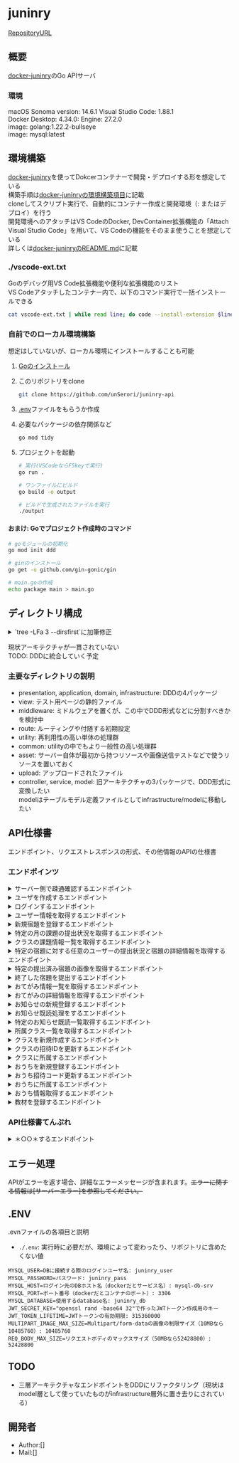 # juninry

[RepositoryURL](https://github.com/unSerori/juninry-api)

## 概要

[docker-juninry](https://github.com/unSerori/docker-juninry)のGo APIサーバ

### 環境

macOS Sonoma version: 14.6.1
Visual Studio Code: 1.88.1  
Docker Desktop: 4.34.0: Engine: 27.2.0  
image: golang:1.22.2-bullseye  
image: mysql:latest

## 環境構築

[docker-juninry](https://github.com/unSerori/docker-juninry)を使ってDokcerコンテナーで開発・デプロイする形を想定している  
構築手順は[docker-juninryの環境構築項目](https://github.com/unSerori/docker-juninry/blob/main/README.md#環境構築)に記載  
cloneしてスクリプト実行で、自動的にコンテナー作成と開発環境（: またはデプロイ）を行う  
開発環境へのアタッチはVS CodeのDocker, DevContainer拡張機能の「Attach Visual Studio Code」を用いて、VS Codeの機能をそのまま使うことを想定している  
詳しくは[docker-juninryのREADME.md](https://github.com/unSerori/docker-juninry/blob/main/README.md)に記載

### ./vscode-ext.txt

Goのデバッグ用VS Code拡張機能や便利な拡張機能のリスト  
VS Codeアタッチしたコンテナー内で、以下のコマンド実行で一括インストールできる

```bash
cat vscode-ext.txt | while read line; do code --install-extension $line; done
```

### 自前でのローカル環境構築

想定はしていないが、ローカル環境にインストールすることも可能

1. [Goのインストール](https://go.dev/doc/install)
2. このリポジトリをclone

    ```bash
    git clone https://github.com/unSerori/juninry-api
    ```

3. [.env](#env)ファイルをもらうか作成
4. 必要なパッケージの依存関係など

    ```bash
    go mod tidy
    ```

5. プロジェクトを起動

    ```bash
    # 実行(VSCodeならF5keyで実行)
    go run .

    # ワンファイルにビルド
    go build -o output 

    # ビルドで生成されたファイルを実行
    ./output
    ```

#### おまけ: Goでプロジェクト作成時のコマンド

```bash
# goモジュールの初期化
go mod init ddd

# ginのインストール
go get -u github.com/gin-gonic/gin

# main.goの作成
echo package main > main.go
```

## ディレクトリ構成

<details>
  <summary>`tree -LFa 3 --dirsfirst`に加筆修正</summary>

```txt
./juninry-api
|-- .git/
|-- application/
|-- asset/
|-- common/
|   `-- logging/
|       |-- init.go
|       |-- log.go
|       `-- server.log
|-- controller/
|-- domain/
|-- infrastructure/
|   |-- model/
|   `--/
|-- middleware/
|-- model/
|-- presentation/
|-- route/
|   |-- dig.go
|   `-- router.go
|-- service/
|-- upload/
|   |-- homework/
|   |-- t_material/
|-- utility/
|   |-- auth/
|   |-- batch/
|   |-- config/
|   |-- custom/
|   |-- dip/
|   |-- scheduler/
|   |-- security/
|   `-- utility.go
|-- view/
|   `-- views/
|       |-- scripts/
|       |   `-- common.js
|       |-- styles/
|       |   `-- common.css
|       `-- index.html
|-- .env
|-- .gitignore
|-- README.md
|-- go.mod
|-- go.sum
|-- init.go
|-- main.go
|-- request.rest
`-- vscode-ext.txt
```

</details>

現状アーキテクチャが一貫されていない  
TODO: DDDに統合していく予定

### 主要なディレクトリの説明

- presentation, application, domain, infrastructure: DDDの4パッケージ
- view: テスト用ページの静的ファイル
- middleware: ミドルウェアを置くが、この中でDDD形式などに分割すべきかを検討中
- route: ルーティングや付随する初期設定
- utility: 再利用性の高い単体の処理群
- common: utilityの中でもより一般性の高い処理群
- asset: サーバー自体が最初から持つリソースや画像送信テストなどで使うリソースを置いておく
- upload: アップロードされたファイル
- controller, service, model: 旧アーキテクチャの3パッケージで、DDD形式に変換したい  
  modelはテーブルモデル定義ファイルとしてinfrastructure/modelに移動したい

## API仕様書

エンドポイント、リクエストレスポンスの形式、その他情報のAPIの仕様書

### エンドポインツ

<details>
  <summary>サーバー側で疎通確認するエンドポイント</summary>

- **URL:** `/v1/test/cfmreq`
- **メソッド:** GET
- **説明:** 鯖側でリクエストが受け取れたか確認できる。グループを作ったときの疎通を確かめたりする野に使う。
- **リクエスト:**
  - ヘッダー:
  - ボディ:

- **レスポンス:**
  - ステータスコード: 200 OK
    - ボディ:

      ```json
      {
        "srvResCode": "OK",
        "srvResData": {
          "message": "hello go server!"
        }
      }      
      ```

</details>

</details>

<details>
  <summary>ユーザを作成するエンドポイント</summary>

- **URL:** `/v1/users/register`
- **メソッド:** POST
- **説明:** 新規ユーザを登録。
- **リクエスト:**
  - ヘッダー:
    - `Content-Type`: application/json
  - ボディ:

    ```json
    {
      "userName": "test teacher",
      "userTypeId": 1,
      "mailAddress": "test-teacher@gmail.com",
      "password": "C@tt"
    }
    ```

- **レスポンス:**
  - ステータスコード: 201 Created
    - ボディ:

      ```json
      {
        "srvResMsg":  "Created",
        "srvResData": {
          "authenticationToken": "token@h",
        },
      }
      ```

</details>

<details>
  <summary>ログインするエンドポイント</summary>

- **URL:** `/v1/users/login`
- **メソッド:** POST
- **説明:** メアドとパスワードでログインし、トークンを取得する
- **リクエスト:**
- ヘッダー:
  - `Content-Type`: application/json
  - ボディ:

    ```json
    {
      "mailAddress": "test-pupil@gmail.com",
      "password": "C@tp"
    }
    ```

- **レスポンス:**
  - ステータスコード: 200 OK
  - ボディ:

    ```json
    {
      "srvResMsg":  "OK",
      "srvResData": {
        "authenticationToken": "token@hogeta"
      },
    }
    ```

</details>

<details>
  <summary>ユーザー情報を取得するエンドポイント</summary>

- **URL:** `/v1/auth/auth/users/user`
- **メソッド:** GET
- **説明:** jwtから取得したidからユーザーを検索して情報を返す
- **リクエスト:**
  - ヘッダー:
    - `Content-Type`: application/json
    - `Authorization`: (string) 認証トークン

- **レスポンス:**
  - ステータスコード: ＊ステータスコード ステータス＊
    - ボディ:
      ＊さまざまな形式のレスポンスデータ（基本はJSON）＊

      ```json
      {
        "srvResMsg":  "Successful user get.",
        "srvResData": {
          "userData": {
            "userUUID": "3cac1684-c1e0-47ae-92fd-6d7959759224",
            "userName": "test pupil",
            "userTypeId": 2,
            "mailAddress": "test-pupil@gmail.com",
            "password": "$2a$10$8hJGyU235UMV8NjkozB7aeHtgxh39wg/ocuRXW9jN2JDdO/MRz.fW",
            "jwtUUID": "14dea318-8581-4cab-b233-995ce8e1a948",
            "ouchiUUID": null
          }
        }
      }
      ```

</details>

<details>
  <summary>新規宿題を登録するエンドポイント</summary>

- **URL:** `/v1/auth/users/homeworks/register`
- **メソッド:** POST
- **説明:** 教師権限を持つユーザーがクラスに対して宿題を登録する
- **リクエスト:**
  - ヘッダー:
    - `Content-Type`: application/json
    - `Authorization`: (string) 認証トークン
  - ボディ:

    ```json
    {
      "homeworkLimit": "2024-08-2T23:59:59Z",
      "classUUID": "09eba495-fe09-4f54-a856-9bea9536b661",
      "homeworkNote": "がんばってくださ～い＾＾",
      "teachingMaterialUUID": "978f9835-5a16-4ac0-8581-7af8fac06b4e",
      "startPage": 2,
      "pageCount": 8
    }
    ```

- **レスポンス:**
  - ステータスコード: 201 Created
    - ボディ:

      ```json
      {
      "srvResMsg":  "201",
      "srvResData": {
          "homeworkUUID": "6e8ad122-2ca9-453b-92ba-65edaf786ec2"
        },
      }
      ```

</details>

<details>
  <summary>特定の月の課題の提出状況を取得するエンドポイント</summary>

- **URL** `/v1/auth/users/homeworks/record?targetMonth=2025-01-01 00:00:00.000Z`
- **メソッド** GET
- **説明** 送られてきた特定の月の各日に設定されている課題の数と提出状況を返す
- **リクエスト**
  - ヘッダー:
    - Authorization: (string) 認証トークン

- **レスポンス**:
  - ステータスコード: 200 OK
    - ボディ:

      ```json
      {
        "srvResData": [
          {
            "limitDate": "2025-01-21T00:00:00Z",
            "submissionCount": 0,
            "homeworkCount": 2
          },,,
        ],
        "srvResMsg": "OK"
      }
      ```

  - ステータスコード: 403 Forbidden
    - ボディ:

      ```json
      {
        "srvResData": {},
        "srvResMsg": "Forbidden"
      }
      ```

</details>

<details>
  <summary>クラスの課題情報一覧を取得するエンドポイント</summary>

- **URL:** `/v1/auth/users/homeworks/upcoming`
- **メソッド:** GET
- **説明:** 自分が所属するクラスの期限が先のものを取得
- **リクエスト:**
  - ヘッダー:
    - Authorization: (string) 認証トークン

- **レスポンス:**
  - ステータスコード: 200 OK
    - ボディ:

      ```json
        {
          "srvResMsg": "OK",
          "srvResData": [
            {
              "homeworkLimit": "0001-01-01T00:00:00Z",
              "homeworkData": [
                {
                  "homeworkUUID": "a3579e71-3be5-4b4d-a0df-1f05859a7104",
                  "startPage": 24,
                  "pageCount": 2,
                  "homeworkNote": "がんばってくださ～い＾＾",
                  "teachingMaterialName": "漢字ドリル3",
                  "subjectId": 1,
                  "subjectName": "国語",
                  "teachingMaterialImageUUID": "a575f18c-d639-4b6d-ad57-a9d7a7f84575",
                  "className": "3-2 ふたば学級",
                  "submitStatus": 1  // 提出フラグ 1 提出 0 未提出
                },,,
              ]
            },,,
          ]
        }
      ```

</details>

<details>
  <summary>特定の宿題に対する任意のユーザーの提出状況と宿題の詳細情報を取得するエンドポイント</summary>

- **URL:** `/v1/auth/users/homeworks/{homework_uuid}`
- **メソッド:** GET
- **説明:** 特定の宿題の詳細情報を取得する。生徒はクエパラなしで自分の提出状況を、教師はクエパラ設定で特定生徒を、保護者は家庭内特定児童をクエパラで設定すると提出状況を見られる。
- **リクエスト:**
  - ヘッダー:
    - `Authorization`: (string) 認証トークン
  - パラメーター
    - パスパラメーター:
      - `homework_uuid`: 宿題リソースを指定するパラメーター
    - クエリパラメーター
      - `user_uuid`: どの自動ユーザーの宿題状況を確認するかのクエパラ
    - パラメーター例

      ```url
      /v1/auth/users/homeworks/a3579e71-3be5-4b4d-a0df-1f05859a7104?user_uuid=3cac1684-c1e0-47ae-92fd-6d7959759224
      ```

  リクエスト例

- **レスポンス:**
  - ステータスコード: 200 OK
    - ボディ:

      ```json
      {
        "srvResMsg":  "OK",
        "srvResData": {
          "teachingMaterialUUID": "978f9835-5a16-4ac0-8581-7af8fac06b4e",
          "teachingMaterialName": "漢字ドリル3",
          "subjectId": 1,
          "startPage": 2,
          "pageCount": 8,
          "isSubmitted": true,  // or false
          "images": ["bbbbbbbb-a6ad-4059-809c-6df866e7c5e6.jpg, gggggggg-176f-4dea-bec0-21464f192869.jpg, rrrrrrrr-bb84-4565-9666-d53dfcb59dd3.jpg"]
        },
      }
      ```

</details>

<details>
  <summary>特定の提出済み宿題の画像を取得するエンドポイント</summary>

- **URL:** `/v1/auth/users/homeworks/{homework_uuid}/images/{image_file_name}`
- **メソッド:** GET
- **説明:** 特定の提出済み宿題に紐づいている画像を取得する。一枚取得なのでそれぞれの画像に対してGETすべき
- **リクエスト:**
  - ヘッダー:
    - `Authorization`: (string) 認証トークン

- **レスポンス:**
  - ステータスコード: 200 OK
    - ボディ:

      画像

</details>

<details>
  <summary>終了した宿題を提出するエンドポイント</summary>

- **URL:** `/v1/auth/users/homeworks/submit`
- **メソッド:** POST
- **説明:** 宿題を提出する
- **リクエスト:**
  - ヘッダー:
    - `Content-Type`: multipart/form-data
    - `Authorization`: (string) 認証トークン
  - ボディ: Form
    - Form Fields - 宿題のID
      - homeworkUUID: a3579e71-3be5-4b4d-a0df-1f05859a7104,
    - Files - 提出する宿題の画像
      - images: page_67.jpg
      - images: page_68.png

- **レスポンス:**
  - ステータスコード: 201 Created
    - ボディ:

      ```json
      {
        "srvResMsg":  "Created",
        "srvResData": {
        },
      }
      ```

</details>

<details>
  <summary>おてがみ情報一覧を取得するエンドポイント</summary>

- **URL:** `/v1/auth/users/notice/notices`
- **メソッド:** GET
- **説明:** 自分が所属するクラスのおてがみ情報一覧取得
- **リクエスト:**
  - ヘッダー:
    - `Content-Type`: application/json
    - `Authorization`: (string) 認証トークン

- **レスポンス:**
  - ステータスコード: 200 OK
    - ボディ:

      ```json
      {
        "srvResData": {
          "notices": [
            {
              "noticeUUID": "51e6807b-9528-4a4b-bbe2-d59e9118a70d",
              "noticeTitle": "【持ち物】おべんとうとぞうきん",
              "noticeDate": "2024-07-27T10:53:22Z",
              "userName": "test teacher",
              "classUUID": "09eba495-fe09-4f54-a856-9bea9536b661",
              "className": "3-2 ふたば学級",
              "readStatus": 0 ,// 未読: 0, 既読: 1, 対象外: null
              "pupilInfo": [
                {
                  "pupilUUID": "3cac1684-c1e0-47ae-92fd-6d7959759224",
                  "pupilName": "test pupil"
                }]
            },,,
          ]
        },
        "srvResMsg": "OK"
      }
      ```

  - ステータスコード: 403 Forbidden
    - ボディ:

      ```json
      {
        "srvResData": {},
        "srvResMsg": "Forbidden"
      }
      ```

  - ステータスコード: 404
    - ボディ:

      ```json
      {
        "srvResData": {},
        "srvResMsg": "Not Found"
      }
      ```

</details>

<details>
  <summary>おてがみの詳細情報を取得するエンドポイント</summary>

- **URL:** `/v1/auth/users/notices/{notice_uuid}`
- **メソッド:** GET
- **説明:** パスパラメーターで指定したおしらせの詳細情報を取得する
- **リクエスト:**
  - ヘッダー:
    - `Authorization`: (string) 認証トークン

- **レスポンス:**
  - ステータスコード: 200 OK
    - ボディ:

      ```json
      {
        "srvResData": {
          "noticeTitle": "【持ち物】習字道具必要です",
          "noticeExplanatory": "国語授業で習字を行いますので持たせていただくようお願いします",
          "noticeDate": "2024-07-16T00:45:47Z",
          "userName": "test teacher",
          "className": "3-2 ふたば学級",
          "classUUID": "09eba495-fe09-4f54-a856-9bea9536b661",
          "quotedNoticeUUID": "2097a7bb-5140-460d-807e-7173a51672bd",
          "readStatus": 0   // 未読: 0, 既読: 1, 対象外: null
        },
        "srvResMsg": "OK"
      }
      ```

</details>

<details>
  <summary>お知らせの新規登録するエンドポイント</summary>

- **URL:** `/v1/auth/users/notice/register`
- **メソッド:** POST
- **説明:** お知らせの新規登録をする
- **リクエスト:**
  - ヘッダー:
    - `Content-Type`: application/json
    - `Authorization`: (string) 認証トークン
  - ボディ:

    ```json
      {
        "srvResData": {
          "notices": {
            "NoticeTitle": "【持ち物】習字道具必要です",
            "NoticeDate": "2024-06-11T03:23:39Z",
            "NoticeExplanatory": "国語授業で習字を行いますので持たせていただくようお願いします",
            "UserUuid": "9efeb117-1a34-4012-b57c-7f1a4033adb9",
            "ClassUui": "817f600e-3109-47d7-ad8c-18b9d7dbdf8b",
        }},
      }
    ```

- **レスポンス:**
  - ステータスコード: 200 Created
    - ボディ:

      ```json
      {
        "srvResData": {
          "authenticationToken": "トークン",
          "srvResMsg": "OK"
        },
      }
      ```

  - ステータスコード: 403 Forbidden
    - ボディ:

      ```json
      {
        "srvResData": {},
        "srvResMsg": "Forbidden"
      }
      ```

</details>

<details>
  <summary>お知らせ既読処理をするエンドポイント</summary>

- **URL:** `/v1/auth/users/notices/read/{notice_uuid}`
- **メソッド:** POST
- **説明:** notice_read_statusにデータを追加する
- **リクエスト:**
  - ヘッダー:
    - `Authorization`: (string) 認証トークン

- **レスポンス:**
  - ステータスコード: 200 OK
    - ボディ:
  
      ```json
      {
        "srvResData": {},
        "srvResMsg": "OK" 
      }
      ```

<details>
  <summary>クラスメイトを取得するエンドポイント</summary>

- **URL:** `/＊エンドポイントパス＊`
- **メソッド:** GET
- **説明:** 自分のクラスのクラスメイトを取得
- **リクエスト:**
  - ヘッダー:
    - `Authorization`: (string) 認証トークン
    - `Content-Type`: application/json

- **レスポンス:**
  - ステータスコード: ステータスコード: 200 OK
    - ボディ:

      ```json
      {
        "srvResData": [
            {
              "className": "3-2 ふたば学級",
              "juniorData": [
                {
                  "userUUID": "3cac1684-c1e0-47ae-92fd-6d7959759224",
                  "userName": "test pupil",
                  "genderId": 1,
                  "studentNumber": null // 数字 or null
                }
              ]
            }
        ],
        "srvResMsg": "OK"
      }
      ```

</details>

</details>

<details>
  <summary>特定のお知らせ既読一覧取得するエンドポイント</summary>

- **URL:** `/v1/auth/users/notices/status/{notice_uuid}`
- **メソッド:** GET
- **説明:** 先生が特定のお知らせの生徒の既読情報を取得する
- **リクエスト:**
  - ヘッダー:
    - `Authorization`: (string) 認証トークン

- **レスポンス:**
  - ステータスコード: 200　OK
    - ボディ:

      ```json
      {
        "srvResData": [
        {
          "StudentNo": 0,   //定義がないので0デス
          "UserName": "test oooo",
          "GenderCode": null, //定義がないのでnullです 
          "ReadStatus": 0
        }
        ],
        "srvResMsg": "Successful noticeStatus get."
      }
      ```

</details>

<details>
  <summary>所属クラス一覧を取得するエンドポイント</summary>

- **URL:** `/v1/auth/users/classes/affiliations`
- **メソッド:** GET
- **説明:** 子供、教師は自身の所属するクラスを、親は子供たちの所属するクラスの一覧を取得
- **リクエスト:**
  - ヘッダー:
    - `Content-Type`: application/json

- **レスポンス:**
  - ステータスコード: 200
    - ボディ:

    ```json
    {
      "srvResData": {
        "classes": [
          {
            "classUUID": "09eba495-fe09-4f54-a856-9bea9536b661",
            "className": "3-2 ふたば学級"
          },,,
        ]
      },
      "srvResMsg": "OK"
    }
    ```

  - ステータスコード: 404
    - ボディ:

    ```json
    {
      "srvResData": {},
      "srvResMsg": "Not Found"
    }
    ```

</details>

<details>
  <summary>クラスを新規作成するエンドポイント</summary>

- **URL:** `/v1/auth/users/classes/register`
- **メソッド:** POST
- **説明:** クラスを新規作成し、招待コードを発行する。新規作成を行なったユーザーはクラスに所属する。
- **リクエスト:**
  - ヘッダー:
    - `Authorization`: (string) 認証トークン
    - `Content-Type`: application/json
  - ボディ:

    ```json
    {
      "className": "クラスを立てる"
    }
    ```

- **レスポンス:**
  - ステータスコード: 201 OK
    - ボディ:

      ```json
      {
      "srvResData": {
        "ouchiUUID": "fe9462d6-bd7e-4b04-8b6a-785e9231b4d5",
        "ouchiName": "テスト家",
        "inviteCode": "009574",
        "validUntil": "2024-07-16T13:44:02.603671112Z"
      },
      "srvResMsg": "Created"
      }
      ```

  - ステータスコード: 403 Forbidden
    - ボディ:

      ```json
      {
        "srvResMsg": "Forbidden",
        "srvResData": {}
      }
      ```

</details>

<details>
  <summary>クラスの招待IDを更新するエンドポイント</summary>

- **URL:** `v1/auth/users/classes/refresh/{class_uuid}`
- **メソッド:** PUT
- **説明:** クラスの招待IDを更新する
- **リクエスト:**
  - ヘッダー:
    - `Authorization`: (string) 認証トークン
- **レスポンス:**
  - ステータスコード: 200 OK
    - ボディ:

      ```json
      {
        "srvResData": {
          "classUUID": "53faea61-ae69-45e9-8b66-73481f9ca879",
          "className": "最新のクラス",
          "inviteCode": "7895",
          "validUntil": "2024-07-04T03:15:25Z"
        },
        "srvResMsg": "Created"
      }
      ```

  - ステータスコード: 403 Forbidden
    - ボディ:

      ```json
      {
        "srvResMsg": "Forbidden",
        "srvResData": {}
      }
      ```

  - ステータスコード: 404 Not Found
    - ボディ:

      ```json
        {
          "srvResData": {},
          "srvResMsg": "Not Found"
        }
        ```

</details>

<details>
  <summary>クラスに所属するエンドポイント</summary>

- **URL:** `/v1/auth/users/classes/join/:invite_code`
- **メソッド:** POST
- **説明:** クラスに生徒、職員を所属させる。
- **リクエスト:**
  - ヘッダー:
    - `Authorization`: (string) 認証トークン
    - `Content-Type`: application/json
  - ボディ: ※任意

    ```json
      "studentNumber": 20
    ```

- **レスポンス:**
  - ステータスコード: 200 OK
    - ボディ:

    ```json
    {
      "srvResData": {
        "className": "ゆるふわ"
      },
      "srvResMsg": "OK"
    }
    ```

  - ステータスコード: 409 Conflict
    - ボディ:

    ```json
    {
      "srvResData": {},
      "srvResMsg": "Conflict"
    }
    ```

  - ステータスコード: 403 Forbidden
    - ボディ:

    ```json
    {
      "srvResData": {},
      "srvResMsg": "Forbidden"
    }
    ```

</details>

<details>
  <summary>おうちを新規登録するエンドポイント</summary>

- **URL:** `/v1/auth/users/ouchies/register`
- **メソッド:** POST
- **説明:** おうちを新規作成し、招待コードを発行する。新規作成を行なったユーザーはおうちに所属する。
- **リクエスト:**
  - ヘッダー:
    - `Authorization`: (string) 認証トークン
    - `Content-Type`: application/json
  - ボディ:

    ```json
    {
      "ouchiName": "おうちを立てる"
    }
    ```

</details>

<details>
  <summary>おうち招待コード更新するエンドポイント</summary>

- **URL:** `/v1/auth/users/ouchies/refresh/{ouchi_uuid}`
- **メソッド:** PUT
- **説明:** おうち招待コードの更新
- **リクエスト:**
  - ヘッダー:
    - `Authorization`: (string) 認証トークン
  
- **レスポンス:**
  - ステータスコード: 201 Created
    - ボディ:

      ```json
      {
        "srvResData": {
          "ouchiUUID": "6fd7caf3-9ec9-4487-917e-f0fa75fb5ad2",
          "ouchiName": "テスト3家",
          "inviteCode": "007019",
          "validUntil": "2024-07-17T05:31:39.384195368Z"
        },
        "srvResMsg": "Created"
      }
      ```

</details>

<details>
  <summary>おうちに所属するエンドポイント</summary>

- **URL:** `/v1/auth/users/ouchies/join/{invite_code}`
- **メソッド:** POST
- **説明:** ユーザにouchiUuidを付与する
- **リクエスト:**
  - ヘッダー:
    - `Authorization`: (string) 認証トークン

- **レスポンス:**
  - ステータスコード: 200 OK
    - ボディ:

      ```json
        {
          "srvResData": {
            "ouchiName": "テスト3家"
          },
          "srvResMsg": "OK"
        }      
      ```

</details>

<details>
  <summary>おうち情報取得するエンドポイント</summary>

- **URL:** `/v1/auth/users/ouchies/info`
- **メソッド:** GET
- **説明:** おうち名、おうちに所属している人全員を取得する
- **リクエスト:**
  - `Authorization`: (string) 認証トークン

- **レスポンス:**
  - ステータスコード: 200　OK
    - ボディ:

      ```json
      {
        "srvResData": {
          "ouchiUUID": "2e17a448-985b-421d-9b9f-62e5a4f28c49",
          "ouchiName": "piyonaka家",
          "ouchiMembers": [
            {
              "userUUID": "868c0804-cf1b-43e2-abef-08f7ef58fcd0",
              "userName": "test parent",
              "userTypeId": 3,
              "genderId": 0
            },
            {
              "userUUID": "3cac1684-c1e0-47ae-92fd-6d7959759224",
              "userName": "test pupil",
              "userTypeId": 2,
              "genderId": 1
            }
          ]
        },
        "srvResMsg": "OK"
      }      
      ```

</details>

<details>
  <summary>教材を登録するエンドポイント</summary>

- **URL:** `/v1/auth/users/t_materials/register`
- **メソッド:** POST
- **説明:** 教師ユーザーが教科をもとに教材をクラスに登録する
- **リクエスト:**
  - ヘッダー:
    - `Authorization`: (string) 認証トークン
    - `Content-Type`: multipart/form-data
  - ボディ: Form
    - Form Fields - 教材の情報
      - teachingMaterialName: リピート2
      - subjectId: 4
      - classUUID: 09eba495-fe09-4f54-a856-9bea9536b661
    - Files - 教材の画像
      - images: repeat_2.jpg

- **レスポンス:**
  - ステータスコード: 201 Created
    - ボディ:

      ```json
      {
        "srvResMsg":  "Created.",
        "srvResData": {
          "teachingMaterialUuid": "95af0199-3692-40af-b68f-a76e46cfad95"
        },
      }
      ```

</details>

### API仕様書てんぷれ

<details>
  <summary>＊○○＊するエンドポイント</summary>

- **URL:** `/＊エンドポイントパス＊`
- **メソッド:** ＊HTTPメソッド名＊
- **説明:** ＊○○＊
- **リクエスト:**
  - ヘッダー:
    - `＊HTTPヘッダー名＊`: ＊HTTPヘッダー値＊
  - ボディ:
    ＊さまざまな形式のボディ値＊

- **レスポンス:**
  - ステータスコード: ＊ステータスコード ステータスメッセージ＊
    - ボディ:
      ＊さまざまな形式のレスポンスデータ（基本はJSON）＊

      ```json
      {
        "srvResMsg":  "レスポンスステータスメッセージ",
        "srvResData": {
        
        },
      }
      ```

</details>

## エラー処理

APIがエラーを返す場合、詳細なエラーメッセージが含まれます。~~エラーに関する情報は[サーバーエラー]を参照してください。~~

## .ENV

.evnファイルの各項目と説明

- `./.env`: 実行時に必要だが、環境によって変わったり、リポジトリに含めたくない値

```env:.env
MYSQL_USER=DBに接続する際のログインユーザ名: juninry_user
MYSQL_PASSWORD=パスワード: juninry_pass
MYSQL_HOST=ログイン先のDBホスト名（dockerだとサービス名）: mysql-db-srv
MYSQL_PORT=ポート番号（dockerだとコンテナのポート）: 3306
MYSQL_DATABASE=使用するdatabase名: juninry_db
JWT_SECRET_KEY="openssl rand -base64 32"で作ったJWTトークン作成用のキー
JWT_TOKEN_LIFETIME=JWTトークンの有効期限: 315360000
MULTIPART_IMAGE_MAX_SIZE=Multipart/form-dataの画像の制限サイズ（10MBなら10485760）: 10485760
REQ_BODY_MAX_SIZE=リクエストボディのマックスサイズ（50MBなら52428800）: 52428800
```

## TODO

- 三層アーキテクチャなエンドポイントをDDDにリファクタリング（現状はmodel層として使っていたものがinfrastructure層外に置き去りにされている）

## 開発者

- Author:[]
- Mail:[]
